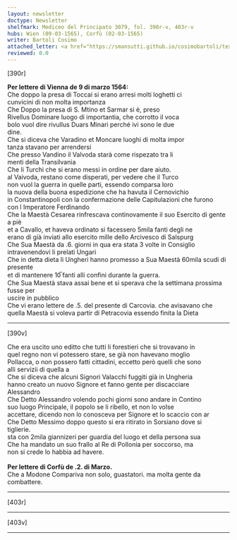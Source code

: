 ```yaml
---
layout: newsletter
doctype: Newsletter
shelfmark: Mediceo del Principato 3079, fol. 390r-v, 403r-v
hubs: Wien (09-03-1565), Corfù (02-03-1565)
writer: Bartoli Cosimo
attached_letter: <a href="https://smansutti.github.io/cosimobartoli/texts/2977_051/">2977_051</a>
reviewed: 0.0
---
```


[390r]  
  
  
<strong>Per lettere di Vienna de 9 di marzo 1564:</strong>  
Che doppo la presa di Toccai si erano arresi molti loghetti ci  
cunvicini di non molta importanza  
Che Doppo la presa di S. Mtino et Sarmar si è, preso  
Rivellus Dominare luogo di importantia, che corrotto il voca  
bolo vuol dire rivullus Duars Minari perché ivi sono le due  
dine.  
Che si diceva che Varadino et Moncare luoghi di molta impor  
tanza stavano per arrendersi  
Che presso Vandino il Valvoda starà come rispezato tra li  
menti della Transilvania  
Che li Turchi che si erano messi in ordine per dare aiuto.  
al Vaivoda, restano come disperati, per vedere che il Turco  
non vuol la guerra in quelle parti, essendo comparsa loro  
la nuova della buona espedizione che ha havuta il Cernovichio  
in Constantinopoli con la confermazione delle Capitulazioni che furono  
con l Imperatore Ferdinando  
Che la Maestà Cesarea rinfrescava continovamente il suo Esercito di gente a piè  
et a Cavallo, et haveva ordinato si facessero 5mila fanti degli ne  
erano di già inviati allo esercito mille dello Arcivesco di Salspurg  
Che Sua Maestà da .6. giorni in qua era stata 3 volte in Consiglio  
intravenendovi li prelati Ungari  
Che in detta dieta li Ungheri hanno promesso a Sua Maestà 60mila scudi di presente  
et di mantenere 10̅ fanti alli confini durante la guerra.  
Che Sua Maestà stava assai bene et si sperava che la settimana prossima fusse per  
uscire in pubblico  
Che vi erano lettere de .5. del presente di Carcovia. che avisavano che  
quella Maestà si voleva partir di Petracovia essendo finita la Dieta  
  
---  

[390v]  
  
  
Che era uscito uno editto che tutti li forestieri che si trovavano in  
quel regno non vi potessero stare, se già non havevano moglio  
Pollacca, o non possero fatti cittadini, eccetto però quelli che sono  
alli servizii di quella a  
Che si diceva che alcuni Signori Valacchi fuggiti già in Ungheria  
hanno creato un nuovo Signore et fanno gente per discacciare  
Alessandro  
Che Detto Alessandro volendo pochi giorni sono andare in Contino  
suo luogo Principale, il popolo se li ribello, et non lo volse  
accettare, dicendo non lo conosceva per Signore et lo scaccio con ar  
Che Detto Messimo doppo questo si era ritirato in Sorsiano dove si  
tiglierie.  
sta con 2mila giannizeri per guardia del luogo et della persona sua  
Che ha mandato un suo frallo al Re di Pollonia per soccorso, ma  
non si crede lo habbia ad havere.  
<br/><strong>Per lettere di Corfù de .2. di Marzo.</strong>  
Che a Modone Compariva non solo, guastatori. ma molta gente da  
combattere.  
  
---  

[403r]  
  
  
  
---  

[403v]  
  
  
  
---  

